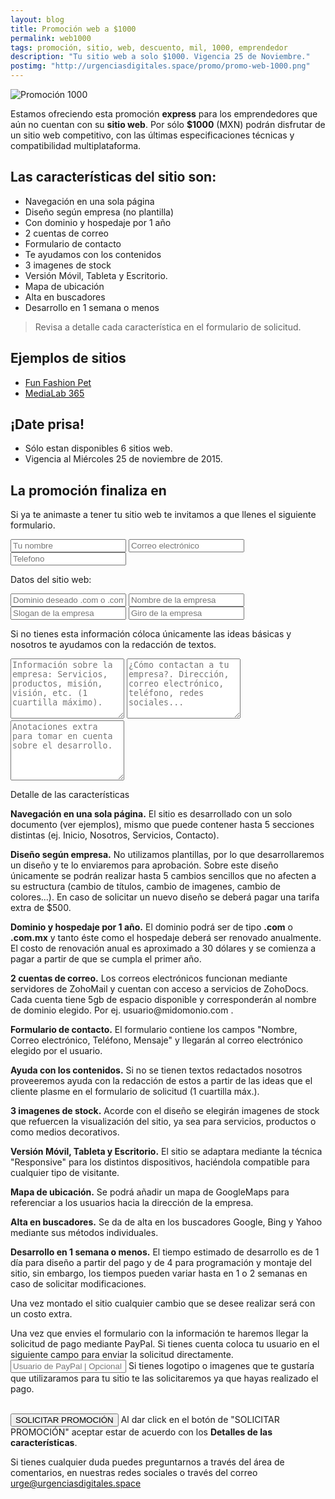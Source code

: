 ```yaml
---
layout: blog
title: Promoción web a $1000
permalink: web1000
tags: promoción, sitio, web, descuento, mil, 1000, emprendedor 
description: "Tu sitio web a solo $1000. Vigencia 25 de Noviembre."
postimg: "http://urgenciasdigitales.space/promo/promo-web-1000.png"
---
```


![Promoción 1000](http://urgenciasdigitales.space/promo/promo-web-1000.png)
 

Estamos ofreciendo esta promoción **express** para los emprendedores que aún no cuentan con su **sitio web**. Por sólo **$1000** (MXN) podrán disfrutar de un sitio web competitivo, con las últimas especificaciones técnicas y compatibilidad multiplataforma.



## Las características del sitio son:

- Navegación en una sola página
- Diseño según empresa (no plantilla)
- Con dominio y hospedaje por 1 año
- 2 cuentas de correo
- Formulario de contacto
- Te ayudamos con los contenidos
- 3 imagenes de stock
- Versión Móvil, Tableta y Escritorio.
- Mapa de ubicación
- Alta en buscadores
- Desarrollo en 1 semana o menos

> Revisa a detalle cada característica en el formulario de solicitud.


## Ejemplos de sitios

- <a href="http://funfashionpet.com/" target="_blank">Fun Fashion Pet</a>
- <a href="http://medialab365.com/" target="_blank">MediaLab 365</a>


## ¡Date prisa!
- Sólo estan disponibles 6 sitios web.
- Vigencia al Miércoles 25 de noviembre de 2015.

## La promoción finaliza en

<div data-countdown="2015/11/26"></div>

Si ya te animaste a tener tu sitio web te invitamos a que llenes el siguiente formulario.

<form action="https://dragonbarbudo.com/api/email.php" method="get" class="simple">
<input type="hidden" name="_to" value="urge@urgenciasdigitales.space">
<input type="hidden" name="_from" value="urge@urgenciasdigitales.space">
<input type="hidden" name="_subject" value="PROMO WEB1000">
<input type="text" name="Nombre" placeholder="Tu nombre">
<input type="email" name="Correo" placeholder="Correo electrónico">
<input type="text" name="Tel" placeholder="Telefono">
<div class="container"><div class="col6 col-t12 col-m12">
<p>Datos del sitio web:</p>
<input type="text" name="Dominio" placeholder="Dominio deseado .com o .com.mx">
<input type="text" name="Site_Nombre" placeholder="Nombre de la empresa">
<input type="text" name="Site_Slogan" placeholder="Slogan de la empresa">
<input type="text" name="Site_Giro" placeholder="Giro de la empresa">
<p>Si no tienes esta información cóloca únicamente las ideas básicas y nosotros te ayudamos con la redacción de textos.</p>
<textarea rows="6" name="Site_Info" placeholder="Información sobre la empresa: Servicios, productos, misión, visión, etc. (1 cuartilla máximo)."></textarea>
<textarea rows="6" name="Site_Contacto" placeholder="¿Cómo contactan a tu empresa?. Dirección, correo electrónico, teléfono, redes sociales..."></textarea>
<textarea rows="6" name="Site_InfoExtra" placeholder="Anotaciones extra para tomar en cuenta sobre el desarrollo."></textarea>
</div><div class="col6 col-t12 col-m12">
<p>Detalle de las características</p>
<p class="small"><strong>Navegación en una sola página.</strong> El sitio es desarrollado con un solo documento (ver ejemplos), mismo que puede contener hasta 5 secciones distintas (ej. Inicio, Nosotros, Servicios, Contacto).</p>
<p class="small"><strong>Diseño según empresa.</strong> No utilizamos plantillas, por lo que desarrollaremos un diseño y te lo enviaremos para aprobación. Sobre este diseño únicamente se podrán realizar hasta 5 cambios sencillos que no afecten a su estructura (cambio de títulos, cambio de imagenes, cambio de colores...). En caso de solicitar un nuevo diseño se deberá pagar una tarifa extra de $500.</p>
<p class="small"><strong>Dominio y hospedaje por 1 año.</strong> El dominio podrá ser de tipo <strong>.com</strong> o <strong>.com.mx</strong> y tanto éste como el hospedaje deberá ser renovado anualmente. El costo de renovación anual es aproximado a 30 dólares y se comienza a pagar a partir de que se cumpla el primer año.</p>
<p class="small"><strong>2 cuentas de correo.</strong> Los correos electrónicos funcionan mediante servidores de ZohoMail y cuentan con acceso a servicios de ZohoDocs. Cada cuenta tiene 5gb de espacio disponible y corresponderán al nombre de dominio elegido. Por ej. usuario@midomonio.com .</p>
<p class="small"><strong>Formulario de contacto.</strong> El formulario contiene los campos "Nombre, Correo electrónico, Teléfono, Mensaje" y llegarán al correo electrónico elegido por el usuario.</p>
<p class="small"><strong>Ayuda con los contenidos.</strong> Si no se tienen textos redactados nosotros proveeremos ayuda con la redacción de estos a partir de las ideas que el cliente plasme en el formulario de solicitud (1 cuartilla máx.).</p>
<p class="small"><strong>3 imagenes de stock.</strong> Acorde con el diseño se elegirán imagenes de stock que refuercen la visualización del sitio, ya sea para servicios, productos o como medios decorativos.</p>
<p class="small"><strong>Versión Móvil, Tableta y Escritorio.</strong> El sitio se adaptara mediante la técnica "Responsive" para los distintos dispositivos, haciéndola compatible para cualquier tipo de visitante.</p>
<p class="small"><strong>Mapa de ubicación.</strong> Se podrá añadir un mapa de GoogleMaps para referenciar a los usuarios hacia la dirección de la empresa.</p>
<p class="small"><strong>Alta en buscadores.</strong> Se da de alta en los buscadores Google, Bing y Yahoo mediante sus métodos individuales.</p>
<p class="small"><strong>Desarrollo en 1 semana o menos.</strong> El tiempo estimado de desarrollo es de 1 día para diseño a partir del pago y de 4 para programación y montaje del sitio, sin embargo, los tiempos pueden variar hasta en 1 o 2 semanas en caso de solicitar modificaciones.</p>
<p class="small">Una vez montado el sitio cualquier cambio que se desee realizar será con un costo extra.</p>

</div></div>
<label>Una vez que envies el formulario con la información te haremos llegar la solicitud de pago mediante PayPal. Si tienes cuenta coloca tu usuario en el siguiente campo para enviar la solicitud directamente.</label>
<input type="text" name="Paypal" placeholder="Usuario de PayPal | Opcional">
<label>Si tienes logotipo o imagenes que te gustaría que utilizaramos para tu sitio te las solicitaremos ya que hayas realizado el pago.</label>
<div class="container"><div class="col6 resultado">&nbsp;</div><div class="col6">

<button type="submit" class="btn">SOLICITAR PROMOCIÓN</button>
<label>Al dar click en el botón de "SOLICITAR PROMOCIÓN" aceptar estar de acuerdo con los <strong>Detalles de las características</strong>.</label>
</div></div>

</form>


Si tienes cualquier duda puedes preguntarnos a través del área de comentarios, en nuestras redes sociales o  través del correo <a href="mailto:urge@urgenciasdigitales.space">urge@urgenciasdigitales.space</a>